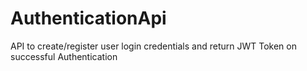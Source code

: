 # AuthenticationApi
API to create/register user login credentials and return JWT Token on successful Authentication
